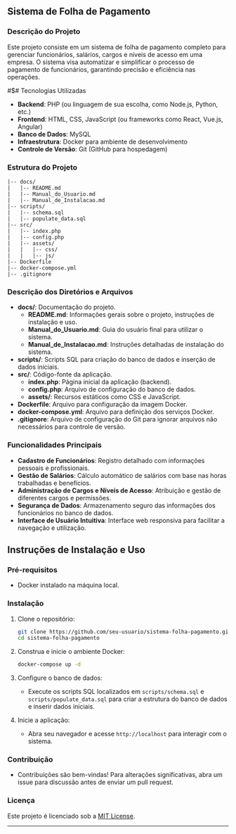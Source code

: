 ## Sistema de Folha de Pagamento

### Descrição do Projeto

Este projeto consiste em um sistema de folha de pagamento completo para gerenciar funcionários, salários, cargos e níveis de acesso em uma empresa. O sistema visa automatizar e simplificar o processo de pagamento de funcionários, garantindo precisão e eficiência nas operações.

#$# Tecnologias Utilizadas

- **Backend**: PHP (ou linguagem de sua escolha, como Node.js, Python, etc.)
- **Frontend**: HTML, CSS, JavaScript (ou frameworks como React, Vue.js, Angular)
- **Banco de Dados**: MySQL
- **Infraestrutura**: Docker para ambiente de desenvolvimento
- **Controle de Versão**: Git (GitHub para hospedagem)

### Estrutura do Projeto

```plaintext
|-- docs/
|   |-- README.md
|   |-- Manual_do_Usuario.md
|   |-- Manual_de_Instalacao.md
|-- scripts/
|   |-- schema.sql
|   |-- populate_data.sql
|-- src/
|   |-- index.php
|   |-- config.php
|   |-- assets/
|   |   |-- css/
|   |   |-- js/
|-- Dockerfile
|-- docker-compose.yml
|-- .gitignore
```

### Descrição dos Diretórios e Arquivos

- **docs/**: Documentação do projeto.
  - **README.md**: Informações gerais sobre o projeto, instruções de instalação e uso.
  - **Manual_do_Usuario.md**: Guia do usuário final para utilizar o sistema.
  - **Manual_de_Instalacao.md**: Instruções detalhadas de instalação do sistema.
- **scripts/**: Scripts SQL para criação do banco de dados e inserção de dados iniciais.
- **src/**: Código-fonte da aplicação.
  - **index.php**: Página inicial da aplicação (backend).
  - **config.php**: Arquivo de configuração do banco de dados.
  - **assets/**: Recursos estáticos como CSS e JavaScript.
- **Dockerfile**: Arquivo para configuração da imagem Docker.
- **docker-compose.yml**: Arquivo para definição dos serviços Docker.
- **.gitignore**: Arquivo de configuração do Git para ignorar arquivos não necessários para controle de versão.

### Funcionalidades Principais

- **Cadastro de Funcionários**: Registro detalhado com informações pessoais e profissionais.
- **Gestão de Salários**: Cálculo automático de salários com base nas horas trabalhadas e benefícios.
- **Administração de Cargos e Níveis de Acesso**: Atribuição e gestão de diferentes cargos e permissões.
- **Segurança de Dados**: Armazenamento seguro das informações dos funcionários no banco de dados.
- **Interface de Usuário Intuitiva**: Interface web responsiva para facilitar a navegação e utilização.

## Instruções de Instalação e Uso

### Pré-requisitos

- Docker instalado na máquina local.

### Instalação

1. Clone o repositório:

   ```bash
   git clone https://github.com/seu-usuario/sistema-folha-pagamento.git
   cd sistema-folha-pagamento
   ```

2. Construa e inicie o ambiente Docker:

   ```bash
   docker-compose up -d
   ```

3. Configure o banco de dados:

   - Execute os scripts SQL localizados em `scripts/schema.sql` e `scripts/populate_data.sql` para criar a estrutura do banco de dados e inserir dados iniciais.

4. Inicie a aplicação:

   - Abra seu navegador e acesse `http://localhost` para interagir com o sistema.

### Contribuição

- Contribuições são bem-vindas! Para alterações significativas, abra um issue para discussão antes de enviar um pull request.

### Licença

Este projeto é licenciado sob a [MIT License](https://opensource.org/licenses/MIT).

---
